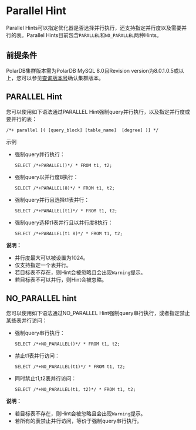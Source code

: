 # Parallel Hint

Parallel Hints可以指定优化器是否选择并行执行，还支持指定并行度以及需要并行的表。Parallel Hints目前包含`PARALLEL`和`NO_PARALLEL`两种Hints。

## 前提条件

PolarDB集群版本需为PolarDB MySQL 8.0且Revision version为8.0.1.0.5或以上，您可以参见[查询版本号](/cn.zh-CN/.md)确认集群版本。

## PARALLEL Hint

您可以使用如下语法通过PARALLEL Hint强制query并行执行，以及指定并行度或要并行的表：

```
/*+ parallel [( [query_block] [table_name]  [degree] )] */
```

示例

-   强制query并行执行：

    ```
    SELECT /*+PARALLEL()*/ * FROM t1, t2;
    ```

-   强制query以并行度8执行：

    ```
    SELECT /*+PARALLEL(8)*/ * FROM t1, t2;
    ```

-   强制query并行且选择t1表并行：

    ```
    SELECT /*+PARALLEL(t1)*/ * FROM t1, t2;
    ```

-   强制query选择t1表并行且以并行度8执行：

    ```
    SELECT /*+PARALLEL(t1 8)*/ * FROM t1, t2;
    ```


**说明：**

-   并行度最大可以被设置为1024。
-   仅支持指定一个表并行。
-   若目标表不存在，则Hint会被忽略且会出现`Warning`提示。
-   若目标表不可以并行，则Hint会被忽略。

## NO\_PARALLEL hint

您可以使用如下语法通过NO\_PARALLEL Hint强制query串行执行，或者指定禁止某些表并行访问：

-   强制query串行执行：

    ```
    SELECT /*+NO_PARALLEL()*/ * FROM t1, t2;
    ```

-   禁止t1表并行访问：

    ```
    SELECT /*+NO_PARALLEL(t1)*/ * FROM t1, t2;
    ```

-   同时禁止t1,t2表并行访问：

    ```
    SELECT /*+NO_PARALLEL(t1, t2)*/ * FROM t1, t2;
    ```


**说明：**

-   若目标表不存在，则Hint会被忽略且会出现`Warning`提示。
-   若所有的表禁止并行访问，等价于强制query串行执行。

